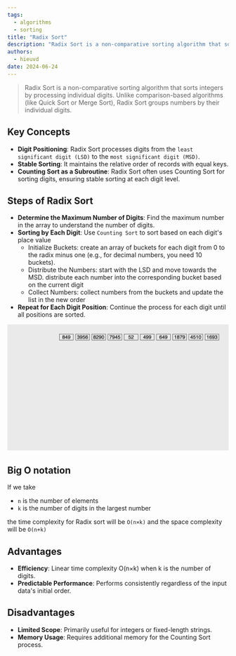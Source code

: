 ```yaml
---
tags: 
  - algorithms
  - sorting
title: "Radix Sort"
description: "Radix Sort is a non-comparative sorting algorithm that sorts integers by processing individual digits. Unlike comparison-based algorithms (like Quick Sort or Merge Sort), Radix Sort groups numbers by their individual digits."
authors:
  - hieuvd
date: 2024-06-24
---
```


> Radix Sort is a non-comparative sorting algorithm that sorts integers by processing individual digits. Unlike comparison-based algorithms (like Quick Sort or Merge Sort), Radix Sort groups numbers by their individual digits.

## Key Concepts

- **Digit Positioning**: Radix Sort processes digits from the `least significant digit (LSD)` to the `most significant digit (MSD)`.
- **Stable Sorting**: It maintains the relative order of records with equal keys.
- **Counting Sort as a Subroutine**: Radix Sort often uses Counting Sort for sorting digits, ensuring stable sorting at each digit level.

## Steps of Radix Sort

- **Determine the Maximum Number of Digits**: Find the maximum number in the array to understand the number of digits.
- **Sorting by Each Digit**: Use `Counting Sort` to sort based on each digit's place value
    - Initialize Buckets: create an array of buckets for each digit from 0 to the radix minus one (e.g., for decimal numbers, you need 10 buckets).
    - Distribute the Numbers: start with the LSD and move towards the MSD. distribute each number into the corresponding bucket based on the current digit
    - Collect Numbers: collect numbers from the buckets and update the list in the new order
- **Repeat for Each Digit Position**: Continue the process for each digit until all positions are sorted.


![radix sort example](assets/radix-sort.gif)

## Big O notation
If we take
  - `n` is the number of elements 
  - `k` is the number of digits in the largest number

the time complexity for Radix sort will be `O(n×k)` and the space complexity will be `O(n+k)`

## Advantages
- **Efficiency**: Linear time complexity O(n×k) when k is the number of digits.
- **Predictable Performance**: Performs consistently regardless of the input data's initial order.

## Disadvantages
- **Limited Scope**: Primarily useful for integers or fixed-length strings.
- **Memory Usage**: Requires additional memory for the Counting Sort process.

